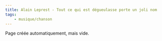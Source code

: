 ```yaml
---
title: Alain Leprest - Tout ce qui est dégueulasse porte un joli nom
tags:
    - musique/chanson
---
```


Page créée automatiquement, mais vide.
